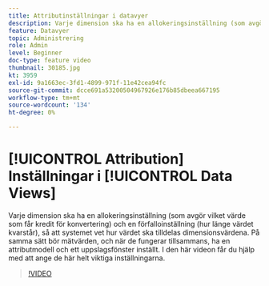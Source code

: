 ```yaml
---
title: Attributinställningar i datavyer
description: Varje dimension ska ha en allokeringsinställning (som avgör vilket värde som får kredit för konvertering) och en förfalloinställning (hur länge värdet kvarstår), så att systemet vet hur värdet ska tilldelas dimensionsvärdena. På samma sätt bör mätvärden, och när de fungerar tillsammans, ha en attributmodell och ett uppslagsfönster inställt. I den här videon får du hjälp med att ange de här helt viktiga inställningarna.
feature: Datavyer
topic: Administrering
role: Admin
level: Beginner
doc-type: feature video
thumbnail: 30185.jpg
kt: 3959
exl-id: 9a1663ec-3fd1-4899-971f-11e42cea94fc
source-git-commit: dcce691a53200504967926e176b85dbeea667195
workflow-type: tm+mt
source-wordcount: '134'
ht-degree: 0%

---
```


# [!UICONTROL Attribution] Inställningar i  [!UICONTROL Data Views]

Varje dimension ska ha en allokeringsinställning (som avgör vilket värde som får kredit för konvertering) och en förfalloinställning (hur länge värdet kvarstår), så att systemet vet hur värdet ska tilldelas dimensionsvärdena. På samma sätt bör mätvärden, och när de fungerar tillsammans, ha en attributmodell och ett uppslagsfönster inställt. I den här videon får du hjälp med att ange de här helt viktiga inställningarna.

>[!VIDEO](https://video.tv.adobe.com/v/30185/?quality=12&enable10seconds=on&speedcontrol=on)
